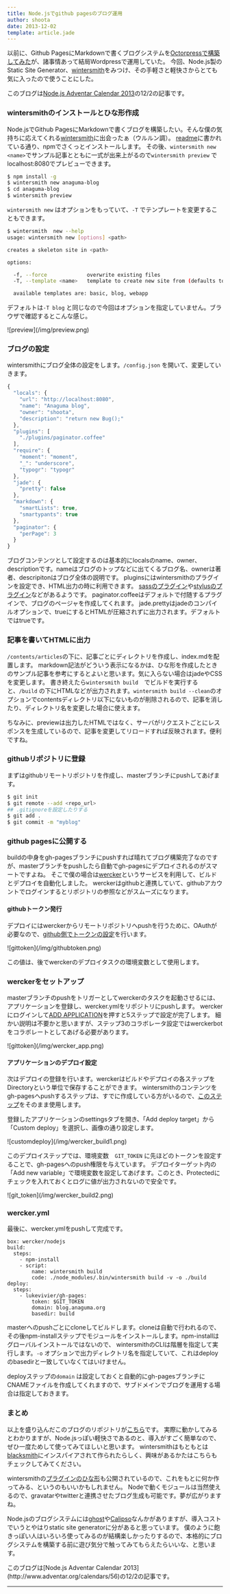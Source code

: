 ```yaml
---
title: Node.jsでgithub pagesのブログ運用
author: shoota
date: 2013-12-02
template: article.jade
---
```


以前に、Github PagesにMarkdownで書くブログシステムを[Octorpressで構築してみた](/articles/2013-08-31/)が、諸事情あって結局Wordpressで運用していた。
今回、Node.js製のStatic Site Generator、[wintersmith](http://wintersmith.io/)をみつけ、その手軽さと軽快さからとても気に入ったので使うことにした。


このブログは[Node.js Adventar Calendar 2013](http://www.adventar.org/calendars/56)の12/2の記事です。

<span class="more"></span>

### wintersmithのインストールとひな形作成

Node.jsでGithub PagesにMarkdownで書くブログを構築したい。そんな僕の気持ちに応えてくれる[wintersmith](http://wintersmith.io/)に出会ったぁ（ウルルン調）。
[readme](https://github.com/jnordberg/wintersmith)に書かれている通り、npmでさくっとインストールします。
その後、`wintersmith new <name>`でサンプル記事とともに一式が出来上がるので`wintersmith preview` でlocalhost:8080でプレビューできます。

```bash
$ npm install -g
$ wintersmith new anaguma-blog
$ cd anaguma-blog
$ wintersmith preview
```

`wintersmith new` はオプションをもっていて、`-T` でテンプレートを変更することもできます。

```bash
$ wintersmith  new --help
usage: wintersmith new [options] <path>

creates a skeleton site in <path>

options:

  -f, --force             overwrite existing files
  -T, --template <name>   template to create new site from (defaults to 'blog')

  available templates are: basic, blog, webapp
```

デフォルトは`-T blog` と同じなので今回はオプションを指定していません。ブラウザで確認するとこんな感じ。


<div class="lg-img">![preview](/img/preview.png)</div>


### ブログの設定

wintersmithにブログ全体の設定をします。`/config.json` を開いて、変更していきます。

```javascript
{
  "locals": {
    "url": "http://localhost:8080",
    "name": "Anaguma blog",
    "owner": "shoota",
    "description": "return new Bug();"
  },
  "plugins": [
    "./plugins/paginator.coffee"
  ],
  "require": {
    "moment": "moment",
    "_": "underscore",
    "typogr": "typogr"
  },
  "jade": {
    "pretty": false
  },
  "markdown": {
    "smartLists": true,
    "smartypants": true
  },
  "paginator": {
    "perPage": 3
  }
}

```

ブログコンテンツとして設定するのは基本的にlocalsのname、owner、descriptionです。nameはブログのトップなどに出てくるブログ名、ownerは著者、descripitonはブログ全体の説明です。
pluginsにはwintersmithのプラグインを設定でき、HTML出力の時に利用できます。
[sassのプラグイン](https://github.com/jnordberg/wintersmith-node-sass)や[stylusのプラグイン](https://github.com/jnordberg/wintersmith-less)などがあるようです。
paginator.coffeeはデフォルトで付随するプラグインで、ブログのページャを作成してくれます。
jade.prettyはjadeのコンパイルオプションで、trueにするとHTMLが圧縮されずに出力されます。デフォルトではtrueです。


### 記事を書いてHTMLに出力

`/contents/articles`の下に、記事ごとにディレクトリを作成し、index.mdを配置します。
markdown記法がどういう表示になるかは、ひな形を作成したときのサンプル記事を参考にするとよいと思います。気に入らない場合はjadeやCSSを変更します。
書き終えたら`wintersmith build`　でビルドを実行すると、`/build` の下にHTMLなどが出力されます。`wintersmith build --clean`のオプションでcontentsディレクトリ以下にないものが削除されるので、記事を消したり、ディレクトリ名を変更した場合に使えます。

ちなみに、previewは出力したHTMLではなく、サーバがリクエストごとにレスポンスを生成しているので、記事を変更してリロードすれば反映されます。便利ですね。


### githubリポジトリに登録

まずはgithubリモートリポジトリを作成し、masterブランチにpushしてあげます。

```bash
$ git init
$ git remote --add <repo_url>
## .gitignoreを設定したりする
$ git add .
$ git commit -m "myblog"
```


### github pagesに公開する

buildの中身をgh-pagesブランチにpushすれば晴れてブログ構築完了なのですが、masterブランチをpushしたら自動でgh-pagesにデプロイされるのがスマートですよね。
そこで僕の場合は[wercker](http://wercker.com/)というサービスを利用して、ビルドとデプロイを自動化しました。
werckerはgithubと連携していて、githubアカウントでログインするとリポジトリの参照などがスムーズになります。

#### githubトークン発行

デプロイにはwerckerからリモートリポジトリへpushを行うために、OAuthが必要なので、[github側でトークンの設定](https://github.com/settings/applications)を行います。
<div class="lg-img">![gittoken](/img/githubtoken.png)</div>

この値は、後でwerckerのデプロイタスクの環境変数として使用します。


### werckerをセットアップ

masterブランチのpushをトリガーとしてwerckerのタスクを起動させるには、アプリケーションを登録し、wercker.ymlをリポジトリにpushします。
werckerにログインして[ADD APPLICATION](https://app.wercker.com/#applications/create)を押すと5ステップで設定が完了します。
細かい説明は不要かと思いますが、ステップ3のコラボレータ設定ではwerckerbotをコラボレートとしてあげる必要があります。
<div class="lg-img">![gittoken](/img/wercker_app.png)</div>


#### アプリケーションのデプロイ設定
次はデプロイの登録を行います。werckerはビルドやデプロイの各ステップをDirectoryという単位で保存することができます。
wintersmithのコンテンツをgh-pagesへpushするステップは、すでに作成している方がいるので、[このステップ](https://app.wercker.com/#applications/51f71ee369cd738a32001822/tab)をそのまま使用します。


登録したアプリケーションのsettingsタブを開き、「Add deploy target」から「Custom deploy」を選択し、画像の通り設定します。
<div class="lg-img">![customdeploy](/img/wercker_build1.png)</div>

このデプロイステップでは、環境変数　`GIT_TOKEN` に先ほどのトークンを設定することで、gh-pagesへのpush権限を与えています。
デプロイターゲット内の「Add new variable」で環境変数を設定してあげます。このとき、Protectedにチェックを入れておくとログに値が出力されないので安全です。

<div class="lg-img">![git_token](/img/wercker_build2.png)</div>



### wercker.yml

最後に、wercker.ymlをpushして完成です。

```
box: wercker/nodejs
build:
  steps:
    - npm-install
    - script:
        name: wintersmith build
        code: ./node_modules/.bin/wintersmith build -v -o ./build
deploy:
  steps:
    - lukevivier/gh-pages:
        token: $GIT_TOKEN
        domain: blog.anaguma.org
        basedir: build
```

masterへのpushごとにcloneしてビルドします。cloneは自動で行われるので、その後npm-installステップでモジュールをインストールします。npm-installはグローバルインストールではないので、
wintersmithのCLIは階層を指定して実行します。`-o` オプションで出力ディレクトリ名を指定していて、これはdeployのbasedirと一致していなくてはいけません。

deployステップの`domain` は設定しておくと自動的にgh-pagesブランチにCNAMEファイルを作成してくれますので、サブドメインでブログを運用する場合は指定しておきます。


### まとめ

以上を盛り込んだこのブログのリポジトリが[こちら](https://github.com/shoota/anaguma-blog)です。
実際に動かしてみるとわかりますが、Node.jsっぽい軽快さであるのと、導入がすごく簡単なので、ぜひ一度ためして使ってみてほしいと思います。
wintersmithはもともとは[blacksmith](https://github.com/flatiron/blacksmith)にインスパイアされて作られたらしく、興味があるかたはこちらもチェックしてみてください。


wintersmithの[プラグインのひな形](https://github.com/jnordberg/wintersmith-plugin)も公開されているので、これをもとに何か作ってみる、というのもいいかもしれません。
Nodeで動くモジュールは当然使えるので、gravatarやtwitterと連携させたブログ生成も可能です。夢が広がりますね。


Node.jsのブログシステムには[ghost](https://ghost.org/)や[Calipso](http://calip.so/)なんかがありますが、導入コストでいうとやはりstatic site generatorに分があると思っています。
僕のように飽きっぽい人はいろいろ使ってみるのが結構楽しかったりするので、本格的にブログシステムを構築する前に遊び気分で触ってみてもらえたらいいな、と思います。


<p style="font-size:14px;">このブログは[Node.js Adventar Calendar 2013](http://www.adventar.org/calendars/56)の12/2の記事です。</p>


---